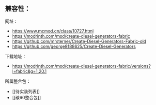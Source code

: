 兼容性：
- 

网址：
- https://www.mcmod.cn/class/10727.html
- https://modrinth.com/mod/create-diesel-generators-fabric
- https://github.com/mrsterner/Create-Diesel-Generators-Fabric-old
- https://github.com/george8188625/Create-Diesel-Generators

下载地址：
- https://modrinth.com/mod/create-diesel-generators-fabric/versions?l=fabric&g=1.20.1

所属整合包：
- [[待实装列表]]
- [[碳60整合包]]